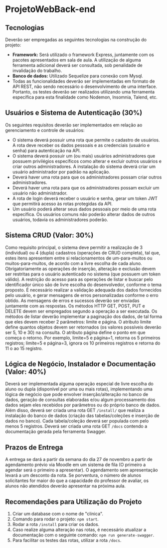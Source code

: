 # ProjetoWebBack-end

## Tecnologias
Deverão ser empregadas as seguintes tecnologias na construção do projeto:

- **Framework:** Será utilizado o framework Express, juntamente com os pacotes apresentados em sala de aula. A utilização de alguma ferramenta adicional deverá ser consultada, sob penalidade de invalidação do trabalho.
- **Banco de dados:** Utilizado Sequelize para conexão com Mysql.
- Todas as funcionalidades deverão ser implementadas em formato de API REST, não sendo necessário o desenvolvimento de uma interface. Portanto, os testes deverão ser realizados utilizando uma ferramenta específica para esta finalidade como Nodemon, Insomnia, Talend, etc.

## Usuários e Sistema de Autenticação (30%)
Os seguintes requisitos deverão ser implementados em relação ao gerenciamento e controle de usuários:

- O sistema deverá possuir uma rota que permite o cadastro de usuários. A rota deve receber os dados pessoais e as credenciais (usuário e senha) para autenticação na API.
- O sistema deverá possuir um (ou mais) usuários administradores que possuem privilégios específicos como alterar e excluir outros usuários e criar outros administradores. A instalação do sistema deverá criar um usuário administrador por padrão na aplicação.
- Deverá haver uma rota para que os administradores possam criar outros administradores.
- Deverá haver uma rota para que os administradores possam excluir um usuário não administrador.
- A rota de login deverá receber o usuário e senha, gerar um token JWT que permitirá acesso às rotas protegidas da API.
- Um usuário poderá alterar seus dados pessoais por meio de uma rota específica. Os usuários comuns não poderão alterar dados de outros usuários, todavia os administradores poderão.

## Sistema CRUD (Valor: 30%)
Como requisito principal, o sistema deve permitir a realização de 3 (individual) ou 4 (dupla) cadastros (operações de CRUD completa), tal que, estes itens apresentem entre si relacionamentos de um-para-muitos ou muitos-para-muitos, de acordo com a livre escolha de cada aluno. Obrigatoriamente as operações de inserção, alteração e exclusão devem ser restritas para o usuário autenticado no sistema (que possuem um token válido). A restrição do acesso para as operações de listar e buscar pelo identificador único são de livre escolha do desenvolvedor, conforme o tema proposto. É necessário realizar a validação adequada dos dados fornecidos pelo usuário, e gerar mensagens de erros personalizadas conforme o erro obtido. As mensagens de erros e sucessos deverão ser enviadas juntamente com as respostas. Os métodos HTTP GET, POST, PUT e DELETE devem ser empregados segundo a operação a ser executada. Os métodos de listar deverão implementar a paginação dos dados, de tal forma que eles devem receber 2 parâmetros: limite e página. O atributo limite define quantos objetos devem ser retornados (os valores possíveis deverão ser 5, 10 e 30) na consulta. O atributo página define o ponto em que começa o retorno. Por exemplo, limite=5 e página=1, retorna os 5 primeiros registros; limite=5 e página=3, ignora os 10 primeiros registros e retorna do 11 o ao 15 registro.

## Lógica de Negócio, Instalador e Documentação (Valor: 40%)
Deverá ser implementada alguma operação especial de livre escolha do aluno ou dupla (disponível por uma ou mais rotas), implementando uma lógica de negócio que pode envolver inserção/alteração no banco de dados, geração de consultas elaboradas e/ou algum processamento dos dados sejam eles recebidos por parâmetros ou do próprio banco de dados. Além disso, deverá ser criada uma rota GET `/install/` que realiza a instalação do banco de dados (criação das tabelas/coleções e inserção de dados no banco). Cada tabela/coleção deverá ser populada com pelo menos 5 registros. Deverá ser criada uma rota GET `/docs` contendo a documentação gerada pela ferramenta Swagger.

## Prazos de Entrega
A entrega se dará a partir da semana do dia 27 de novembro a partir de agendamento prévio via Moodle em um sistema de fila (O primeiro a agendar será o primeiro a apresentar). O agendamento sem apresentação levará a um desconto da nota. Se porventura, o número de alunos solicitantes for maior do que a capacidade do professor de avaliar, os alunos não atendidos deverão apresentar na próxima aula.

## Recomendações para Utilização do Projeto

1. Criar um database com o nome de "clinica".
2. Comando para rodar o projeto: `npm start`.
3. Rodar a rota `/install` para criar os dados.
4. Caso realize alguma alteração nas rotas, é necessário atualizar a documentação com o seguinte comando: `npm run generate-swagger`.
5. Para facilitar os testes das rotas, utilizar a rota `/docs`.
